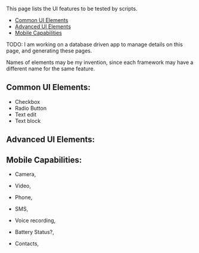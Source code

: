 This page lists the UI features to be tested by scripts.

* <a href="#CommonUIFeatures"> Common UI Elements</a>
* <a href="#AdvancedUIFeatures"> Advanced UI Elements</a>
* <a href="#MobileCapabilities"> Mobile Capabilities</a>

TODO: I am working on a database driven app to manage details on this page, and generating these pages.

Names of elements may be my invention, since each framework may have a different name for the same feature.

 ## <a name="CommonUIFeatures"></a> Common UI Elements:
 
 * Checkbox
 * Radio Button
 * Text edit
 * Text block
 
## <a name="AdvancedUIFeatures"></a> Advanced UI Elements:
 
 
## <a name="MobileCapabilities"></a> Mobile Capabilities:
 
 * Camera, 
 * Video, 
 
 * Phone,
 * SMS, 
 * Voice recording,
 
 * Battery Status?,
 
 * Contacts,
 
